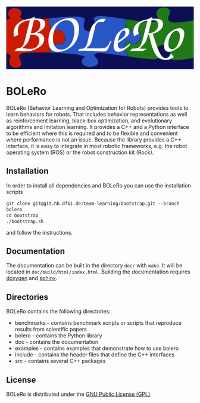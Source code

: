 ![BOLeRo](doc/source/_static/logo.svg)


# BOLeRo

BOLeRo (Behavior Learning and Optimization for Robots) provides tools to learn
behaviors for robots. That includes behavior representations as well as
reinforcement learning, black-box optimization, and evolutionary algorithms and
imitation learning. It provides a C++ and a Python interface to be efficient
where this is required and to be flexible and convenient where performance is
not an issue. Because the library provides a C++ interface, it is easy to
integrate in most robotic frameworks, e.g. the robot operating system (ROS) or
the robot construction kit (Rock).


## Installation

In order to install all dependencies and BOLeRo you can use the installation
scripts

    git clone git@git.hb.dfki.de:team-learning/bootstrap.git --branch bolero
    cd bootstrap
    ./bootstrap.sh

and follow the instructions.


## Documentation

The documentation can be built in the directory `doc/` with `make`. It will
be located in `doc/build/html/index.html`. Building the documentation requires
[doxygen](http://www.stack.nl/~dimitri/doxygen/) and
[sphinx](http://sphinx-doc.org/).

## Directories

BOLeRo contains the following directories:

* benchmarks - contains benchmark scripts or scripts that reproduce results
  from scientific papers
* bolero - contains the Python library
* doc - contains the documentation
* examples - contains examples that demonstrate how to use bolero
* include - contains the header files that define the C++ interfaces
* src - contains several C++ packages

## License

BOLeRo is distributed under the [GNU Public License (GPL)](https://www.gnu.org/licenses/gpl.html).